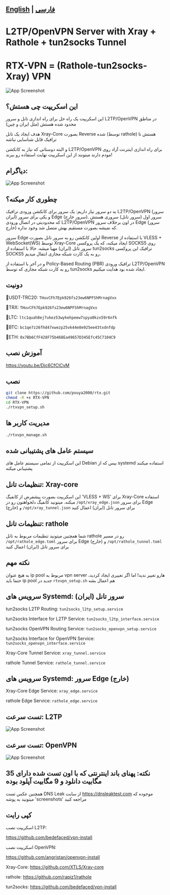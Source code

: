 ## [English](/README.md) | [فارسی](/README_fa.md)
# L2TP/OpenVPN Server with Xray + Rathole + tun2socks Tunnel
# RTX-VPN = (Rathole-tun2socks-Xray) VPN
![App Screenshot](https://github.com/pouya2000/rtx/blob/main/screenshots/menu.png)
## این اسکریپت چی هستش؟

این اسکریپت یک راه حل برای راه اندازی تانل و سرور L2TP/OpenVPN در مناطق محدود شده هستش (مثل ایران و چین)

هدف ایجاد یک تانل Xray-Core بصورت Reverse شده (توسط rathole) هستش تا ترافیک قابل شناسایی نباشه

و البته دوستانی که نیاز به کانکشن L2TP/OpenVPN برای راه اندازی اینترنت آزاد روی مودم دارند میتونند از این اسکریپت نهایت استفاده رو ببرند!

## دیاگرام:
![App Screenshot](https://github.com/pouya2000/rtx/blob/main/diagram.PNG)

## چطوری کار میکنه؟
به دو سرور نیاز داریم: یک سرور برای کانکشن ورودی ترافیک L2TP/OpenVPN (سرور ایران) و یکی برای سرور Edge (سرور خارج). سرور اول (سرور تانل) سروری هستش که محدودیتی در اتصال ورودی L2TP/OpenVPN در اون برخلاف سرور Edge (سرور خارج) که نمیشه بصورت مستقیم بهش متصل شد وجود نداره.

سرور Edge اولین کانکشن رو به سرور تانل بصورت Reverse با استفاده از VLESS + WebSocket(WS) توسط Xray-Core ایجاد میکنه، که یک پروکسی SOCKS5 روی سرور تانل (ایران) مهیا میشه. حالا با استفاده از tun2socks ترافیک این پروکسی SOCKS5 رو به یک کارت شبکه مجازی انتقال میدیم.

و در آخر با استفاده از Policy-Based Routing (PBR) ترافیک ورودی L2TP/OpenVPN رو به کارت شبکه مجازی که توسط tun2socks ایجاد شده بود هدایت میکنیم.

## دونیت
🔹USDT-TRC20: ```THuvCFh7Epk926fs23ew6NPFShMrnagVxx```

🔹TRX: ```THuvCFh7Epk926fs23ew6NPFShMrnagVxx```

🔹LTC: ```ltc1quah8ej7ukez53wykehpeew7spya0kzx59r6nfk```

🔹BTC: ```bc1qe7z26fhd47xwezp25vk44e8e925ee43txdnfdp```

🔹ETH: ```0x7Bb6CfF428F75b468Ea49657D345Efc45C7104C9```

## آموزش نصب
https://youtu.be/Djc6CfClCvM
## نصب
```bash
git clone https://github.com/pouya2000/rtx.git
chmod -R +x RTX-VPN
cd RTX-VPN
./rtxvpn_setup.sh
```
## مدیریت کاربر ها
```bash
./rtxvpn_manage.sh
```
## سیستم عامل های پشتیبانی شده
این اسکریپت از تمامی سیستم عامل های Debian بیس که از systemd استفاده میکنند پشتیبانی میکنه

## تنظیمات تانل: Xray-core
این اسکریپت بصورت پیشفرض از کانفیگ 'VLESS + WS' برای Xray-Core استفاده میکنه. میتونید کانفیگ دلخواهتون رو در ```/opt/xray_edge.json``` برای سرور Edge (خارج) و ```/opt/xray_tunnel.json``` برای سرور تانل (ایران) اعمال کنید
## تنظیمات تانل: rathole
شما همچنین میتونید تنظیمات مربوط به تانل rathole رو در مسیر ```/opt/rathole_edge.toml``` برای سرور Edge (خارج) و ```/opt/rathole_tunnel.toml``` برای سرور تانل (ایران) اعمال کنید
## نکته مهم
به هیچ عنوان ip pool مربوط به vpn server هارو تغییر ندید! اما اگر تغییری ایجاد کردید، حتما باید ip pool جدید در ```rtxvpn_setup.sh``` هم اعمال بشه

## سرویس های Systemd: سرور تانل (ایران)
tun2socks L2TP Routing: ```tun2socks_l2tp_setup.service```

tun2socks Interface for L2TP Service: ```tun2socks_l2tp_interface.service```

tun2socks OpenVPN Routing Service: ```tun2socks_openvpn_setup.service```

tun2socks Interface for OpenVPN Service: ```tun2socks_openvpn_interface.service```

Xray-Core Tunnel Service: ```xray_tunnel.service```

rathole Tunnel Service: ```rathole_tunnel.service```

## سرویس های Systemd: سرور Edge (خارج)
Xray-Core Edge Service: ```xray_edge.service```

rathole Edge Service: ```rathole_edge.service```

## تست سرعت: L2TP
![App Screenshot](https://github.com/pouya2000/rtx/blob/main/screenshots/l2tp/speedtest.jpg)
## تست سرعت: OpenVPN
![App Screenshot](https://github.com/pouya2000/rtx/blob/main/screenshots/openvpn/speedtest.jpg)

## نکته: پهنای باند اینترنتی که با اون تست شده دارای 35 مگابیت دانلود و 9 مگابیت آپلود بوده

همچنین عکس تست DNS Leak از سایت https://dnsleaktest.com موجوده که میتونید به پوشه 'screenshots' مراجعه کنید
## کپی رایت
اسکریپت نصب L2TP:

https://github.com/bedefaced/vpn-install

اسکریپت نصب OpenVPN:

https://github.com/angristan/openvpn-install

Xray-Core: https://github.com/XTLS/Xray-core

rathole: https://github.com/rapiz1/rathole

tun2socks: https://github.com/bedefaced/vpn-install
